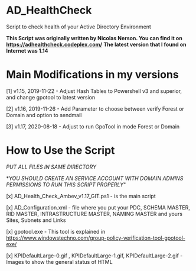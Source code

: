 # AD_HealthCheck
Script to check health of your Active Directory Environment

**This Script was originally written by Nicolas Nerson. You can find it on https://adhealthcheck.codeplex.com/**
**The latest version that I found on Internet was 1.14**


# Main Modifications in my versions

[1] v1.15, 2019-11-22 - Adjust Hash Tables to Powershell v3 and superior, and change gpotool to latest version

[2] v1.16, 2019-11-26 - Add Parameter to choose between verify Forest or Domain and option to sendmail

[3] v1.17, 2020-08-18 - Adjust to run GpoTool in mode Forest or Domain 


# How to Use the Script

*_PUT ALL FILES IN SAME DIRECTORY_*

*_YOU SHOULD CREATE AN SERVICE ACCOUNT WITH DOMAIN ADMINS PERMISSIONS TO RUN THIS SCRIPT PROPERLY_"

[x] AD_Health_Check_Ambev_v1.17_GIT.ps1 - is the main script

[x] AD_Configuration.xml - file where you put your PDC, SCHEMA MASTER, RID MASTER, INTRASTRUCTURE MASTER, NAMING MASTER and yours Sites, Subnets and Links 

[x] gpotool.exe - This tool is explained in https://www.windowstechno.com/group-policy-verification-tool-gpotool-exe/

[x] KPIDefaultLarge-0.gif , KPIDefaultLarge-1.gif, KPIDefaultLarge-2.gif - Images to show the general status of HTML
